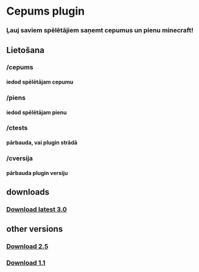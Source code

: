 # Cepums plugin
### Ļauj saviem spēlētājiem saņemt cepumus un pienu minecraft!

## Lietošana

### /cepums 
#### iedod spēlētājam cepumu
### /piens
#### iedod spēlētājam pienu
### /ctests
#### pārbauda, vai plugin strādā
### /cversija
#### pārbauda plugin versiju


## downloads


### [Download latest 3.0](https://github.com/ArvisCe/CepumsPlugins/raw/main/Cepums/target/cepums-3.0.jar)


## other versions


### [Download 2.5](https://github.com/ArvisCe/CepumsPlugins/raw/main/Cepums/target/cepums-2.5.jar)
### [Download 1.1](https://github.com/ArvisCe/CepumsPlugins/raw/main/Cepums/target/cepums-1.1.jar)
